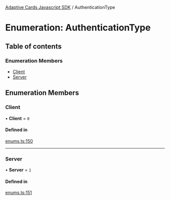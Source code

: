 [Adaptive Cards Javascript SDK](../README.md) / AuthenticationType

# Enumeration: AuthenticationType

## Table of contents

### Enumeration Members

- [Client](AuthenticationType.md#client)
- [Server](AuthenticationType.md#server)

## Enumeration Members

### Client

• **Client** = ``0``

#### Defined in

[enums.ts:150](https://github.com/asseco-see/AdaptiveCards/blob/1f0afdc45/source/nodejs/adaptivecards/src/enums.ts#L150)

___

### Server

• **Server** = ``1``

#### Defined in

[enums.ts:151](https://github.com/asseco-see/AdaptiveCards/blob/1f0afdc45/source/nodejs/adaptivecards/src/enums.ts#L151)
